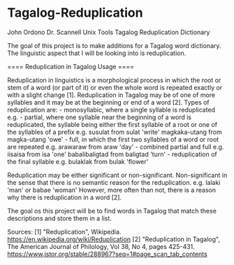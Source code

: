 # Tagalog-Reduplication
John Ordono
Dr. Scannell
Unix Tools
Tagalog Reduplication Dictionary
	
The goal of this project is to make additions for a Tagalog word dictionary.
The linguistic aspect that I will be looking into is reduplication.

==== Reduplication in Tagalog Usage ====

Reduplication in linguistics is a morphological process in which the root or stem
of a word (or part of it) or even the whole word is repeated exactly or with a 
slight change [1]. Reduplication in Tagalog may be of one of more syllables and
it may be at the beginning or end of a word [2]. Types of reduplication are:
	- monosyllabic, where a single syllable is reduplicated
		e.g. 
	- partial, where one syllable near the beginning of a word is
	  reduplicated, the syllable being either the first syllable of 
	  a root or one of the syllables of a prefix
		e.g. susulat from sulat 'write'
		     magkaka-utang from magka-utang 'owe'
	- full, in which the first two syllables of a word or root are repeated
		e.g. arawaraw from araw 'day'
	- combined partial and full
		e.g. iisaisa from isa 'one'
		     babalibaligtad from baligtad 'turn'
	- reduplication of the final syllable
		e.g. bulaklak from bulak 'flower' 
		
Reduplication may be either significant or non-significant. Non-significant in the
sense that there is no semantic reason for the reduplication. 
	e.g. lalaki 'man' or babae 'woman'
However, more often than not, there is a reason why there is reduplication in a word [2].

The goal os this project will be to find words in Tagalog that match these descriptions
and store them in a list.


Sources:
[1] "Reduplication", Wikipedia. https://en.wikipedia.org/wiki/Reduplication
[2] "Reduplication in Tagalog", The American Journal of Philology, Vol 38, No 4, pages 425-431. https://www.jstor.org/stable/288967?seq=1#page_scan_tab_contents
